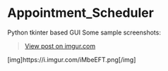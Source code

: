 # Appointment_Scheduler
Python tkinter based GUI
Some sample screenshots:
<blockquote class="imgur-embed-pub" lang="en" data-id="3VjZZv1"><a href="https://imgur.com/3VjZZv1">View post on imgur.com</a></blockquote><script async src="//s.imgur.com/min/embed.js" charset="utf-8"></script>
[img]https://i.imgur.com/iMbeEFT.png[/img]
